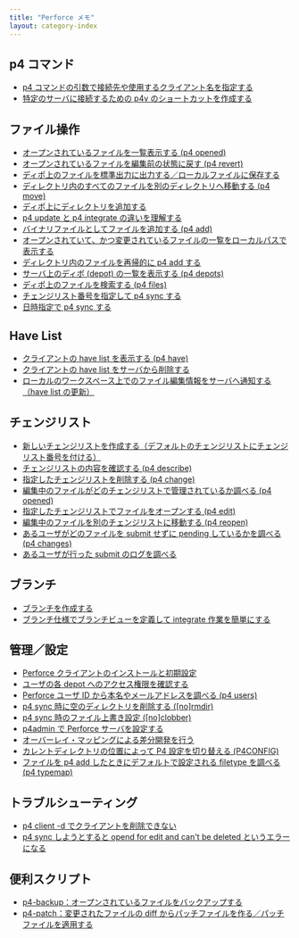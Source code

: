 ```yaml
---
title: "Perforce メモ"
layout: category-index
---
```


p4 コマンド
----
* [p4 コマンドの引数で接続先や使用するクライアント名を指定する](port-by-parameter.html)
* [特定のサーバに接続するための p4v のショートカットを作成する](shortcut-icon.html)

ファイル操作
----
* [オープンされているファイルを一覧表示する (p4 opened)](list-opened-files.html)
* [オープンされているファイルを編集前の状態に戻す (p4 revert)](revert.html)
* [ディポ上のファイルを標準出力に出力する／ローカルファイルに保存する](print.html)
* [ディレクトリ内のすべてのファイルを別のディレクトリへ移動する (p4 move)](move-all-files.html)
* [ディポ上にディレクトリを追加する](create-dir.html)
* [p4 update と p4 integrate の違いを理解する](update-and-integrate.html)
* [バイナリファイルとしてファイルを追加する (p4 add)](add-as-binary.html)
* [オープンされていて、かつ変更されているファイルの一覧をローカルパスで表示する](opened-file-local-path.html)
* [ディレクトリ内のファイルを再帰的に p4 add する](recursive-add.html)
* [サーバ上のディポ (depot) の一覧を表示する (p4 depots)](depots.html)
* [ディポ上のファイルを検索する (p4 files)](search-files-on-depot.html)
* [チェンジリスト番号を指定して p4 sync する](sync-with-changelist.html)
* [日時指定で p4 sync する](sync-with-date.html)

Have List
----
- [クライアントの have list を表示する (p4 have)](show-have-list.html)
- [クライアントの have list をサーバから削除する](delete-have-list.html)
- [ローカルのワークスペース上でのファイル編集情報をサーバへ通知する（have list の更新）](update-have-list.html)

チェンジリスト
----
* [新しいチェンジリストを作成する（デフォルトのチェンジリストにチェンジリスト番号を付ける）](create-new-changelist.html)
* [チェンジリストの内容を確認する (p4 describe)](describe.html)
* [指定したチェンジリストを削除する (p4 change)](delete-changelist.html)
* [編集中のファイルがどのチェンジリストで管理されているか調べる (p4 opened)](which-changelist.html)
* [指定したチェンジリストでファイルをオープンする (p4 edit)](edit-in-specified-changelist.html)
* [編集中のファイルを別のチェンジリストに移動する (p4 reopen)](move-to-different-changelist.html)
* [あるユーザがどのファイルを submit せずに pending しているかを調べる (p4 changes)](pending-list.html)
* [あるユーザが行った submit のログを調べる](search-log-by-username.html)

ブランチ
----
- [ブランチを作成する](create-branch.html)
- [ブランチ仕様でブランチビューを定義して integrate 作業を簡単にする](branch-view.html)

管理／設定
----
* [Perforce クライアントのインストールと初期設定](install-client.html)
* [ユーザの各 depot へのアクセス権限を確認する](check-permission.html)
* [Perforce ユーザ ID から本名やメールアドレスを調べる (p4 users)](user-info.html)
* [p4 sync 時に空のディレクトリを削除する ([no]rmdir)](rmdir-after-sync.html)
* [p4 sync 時のファイル上書き設定 ([no]clobber)](clobber-settings.html)
* [p4admin で Perforce サーバを設定する](p4admin.html)
* [オーバーレイ・マッピングによる差分開発を行う](overlay-mapping.html)
* [カレントディレクトリの位置によって P4 設定を切り替える (P4CONFIG)](p4config.html)
* [ファイルを p4 add したときにデフォルトで設定される filetype を調べる (p4 typemap)](typemap.html)

トラブルシューティング
----
* [p4 client -d でクライアントを削除できない](cannot-delete-client.html)
* [p4 sync しようとすると opend for edit and can't be deleted というエラーになる](cannot-sync.html)

便利スクリプト
----
* [p4-backup：オープンされているファイルをバックアップする](p4-backup.html)
* [p4-patch：変更されたファイルの diff からパッチファイルを作る／パッチファイルを適用する](p4-patch.html)

